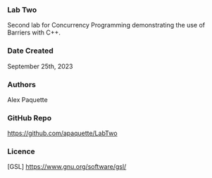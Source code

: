 ### Lab Two
Second lab for Concurrency Programming demonstrating the use of Barriers with C++. 

### Date Created
September 25th, 2023

### Authors
Alex Paquette

### GitHub Repo
https://github.com/apaquette/LabTwo

### Licence
[GSL] https://www.gnu.org/software/gsl/